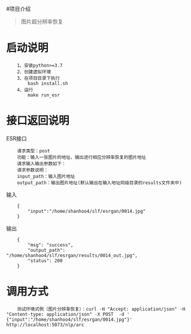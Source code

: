 #项目介绍
> 图片超分辨率恢复

# 启动说明

        1、安装python>=3.7
        2、创建虚拟环境
        3、在项目目录下执行 
            bash install.sh
        4、运行 
            make run_esr

# 接口返回说明

ESR接口

        请求类型：post 
        功能：输入一张图片的地址，输出进行相应分辨率恢复的图片地址
        请求输入输出参数如下：
        请求参数说明：
        input_path：输入图片地址
        output_path：输出图片地址(默认输出在输入地址同级目录的results文件夹中)

输入

        {
            "input":"/home/shanhoo4/slf/esrgan/0014.jpg"
        }

输出

        {
            "msg": "success",
            "output_path": "/home/shanhoo4/slf/esrgan/results/0014_out.jpg",
            "status": 200
        }

# 调用方式

	    测试环境式例（图片分辨率恢复）：curl -H "Accept: application/json" -H "Content-type: application/json" -X POST  -d ' {"input":"/home/shanhoo4/slf/esrgan/0014.jpg"}'  http://localhost:5073/nlp/arc
